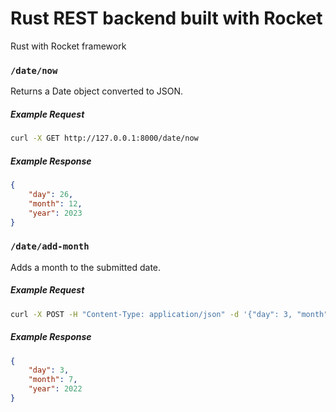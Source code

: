 # Rust REST backend built with Rocket

Rust with Rocket framework

### `/date/now`

Returns a Date object converted to JSON.

##### Example Request

```bash
curl -X GET http://127.0.0.1:8000/date/now
```

##### Example Response

```json
{
    "day": 26,
    "month": 12,
    "year": 2023
}
```

### `/date/add-month`

Adds a month to the submitted date.

##### Example Request

```bash
curl -X POST -H "Content-Type: application/json" -d '{"day": 3, "month": 6, "year": 2022}' http://127.0.0.1:8000/date/add-month
```

##### Example Response

```json
{
    "day": 3,
    "month": 7,
    "year": 2022
}
```
